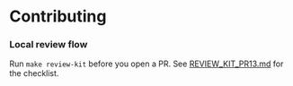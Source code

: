 # Contributing

### Local review flow
Run `make review-kit` before you open a PR. See [REVIEW_KIT_PR13.md](REVIEW_KIT_PR13.md) for the checklist.
